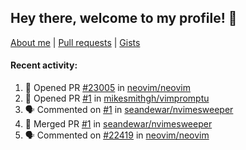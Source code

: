 ## Hey there, welcome to my profile! 👋

[About me](https://seandewar.github.io/)
 | [Pull requests](https://github.com/search?p=1&q=author%3Aseandewar+is%3Apr)
 | [Gists](https://gist.github.com/seandewar)

#### Recent activity:

<!--START_SECTION:activity-->
1. 💪 Opened PR [#23005](https://github.com/neovim/neovim/pull/23005) in [neovim/neovim](https://github.com/neovim/neovim)
2. 💪 Opened PR [#1](https://github.com/mikesmithgh/vimpromptu/pull/1) in [mikesmithgh/vimpromptu](https://github.com/mikesmithgh/vimpromptu)
3. 🗣 Commented on [#1](https://github.com/seandewar/nvimesweeper/issues/1) in [seandewar/nvimesweeper](https://github.com/seandewar/nvimesweeper)
4. 🎉 Merged PR [#1](https://github.com/seandewar/nvimesweeper/pull/1) in [seandewar/nvimesweeper](https://github.com/seandewar/nvimesweeper)
5. 🗣 Commented on [#22419](https://github.com/neovim/neovim/issues/22419) in [neovim/neovim](https://github.com/neovim/neovim)
<!--END_SECTION:activity-->
